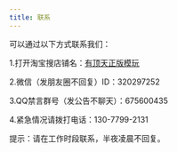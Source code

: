 ```yaml
---
title: 联系
---
```

<p>可以通过以下方式联系我们：<p>
<p>1.打开淘宝搜店铺名：<a href="https://shop159421597.taobao.com">有顶天正版模玩</a></p>
<p>2.微信（发朋友圈不回复）ID：320297252</p>
<p>3.QQ禁言群号（发公告不聊天）：675600435</p>
<p>4.紧急情况请拨打电话：130-7799-2131</p>
<p>提示：请在工作时段联系，半夜凌晨不回复。</p>
